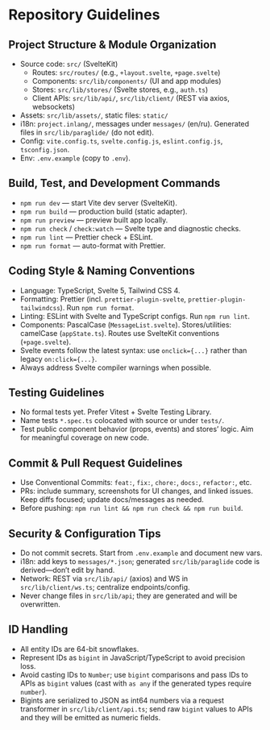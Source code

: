 # Repository Guidelines

## Project Structure & Module Organization

- Source code: `src/` (SvelteKit)
  - Routes: `src/routes/` (e.g., `+layout.svelte`, `+page.svelte`)
  - Components: `src/lib/components/` (UI and app modules)
  - Stores: `src/lib/stores/` (Svelte stores, e.g., `auth.ts`)
  - Client APIs: `src/lib/api/`, `src/lib/client/` (REST via axios, websockets)
- Assets: `src/lib/assets/`, static files: `static/`
- i18n: `project.inlang/`, messages under `messages/` (en/ru). Generated files in `src/lib/paraglide/` (do not edit).
- Config: `vite.config.ts`, `svelte.config.js`, `eslint.config.js`, `tsconfig.json`.
- Env: `.env.example` (copy to `.env`).

## Build, Test, and Development Commands

- `npm run dev` — start Vite dev server (SvelteKit).
- `npm run build` — production build (static adapter).
- `npm run preview` — preview built app locally.
- `npm run check` / `check:watch` — Svelte type and diagnostic checks.
- `npm run lint` — Prettier check + ESLint.
- `npm run format` — auto-format with Prettier.

## Coding Style & Naming Conventions

- Language: TypeScript, Svelte 5, Tailwind CSS 4.
- Formatting: Prettier (incl. `prettier-plugin-svelte`, `prettier-plugin-tailwindcss`). Run `npm run format`.
- Linting: ESLint with Svelte and TypeScript configs. Run `npm run lint`.
- Components: PascalCase (`MessageList.svelte`). Stores/utilities: camelCase (`appState.ts`). Routes use SvelteKit conventions (`+page.svelte`).
- Svelte events follow the latest syntax: use `onclick={...}` rather than legacy `on:click={...}`.
- Always address Svelte compiler warnings when possible.

## Testing Guidelines

- No formal tests yet. Prefer Vitest + Svelte Testing Library.
- Name tests `*.spec.ts` colocated with source or under `tests/`.
- Test public component behavior (props, events) and stores’ logic. Aim for meaningful coverage on new code.

## Commit & Pull Request Guidelines

- Use Conventional Commits: `feat:`, `fix:`, `chore:`, `docs:`, `refactor:`, etc.
- PRs: include summary, screenshots for UI changes, and linked issues. Keep diffs focused; update docs/messages as needed.
- Before pushing: `npm run lint && npm run check && npm run build`.

## Security & Configuration Tips

- Do not commit secrets. Start from `.env.example` and document new vars.
- i18n: add keys to `messages/*.json`; generated `src/lib/paraglide` code is derived—don’t edit by hand.
- Network: REST via `src/lib/api/` (axios) and WS in `src/lib/client/ws.ts`; centralize endpoints/config.
- Never change files in `src/lib/api`; they are generated and will be overwritten.

## ID Handling

- All entity IDs are 64-bit snowflakes.
- Represent IDs as `bigint` in JavaScript/TypeScript to avoid precision loss.
- Avoid casting IDs to `Number`; use `bigint` comparisons and pass IDs to APIs as `bigint` values (cast with `as any` if the generated types require `number`).
- Bigints are serialized to JSON as int64 numbers via a request transformer in `src/lib/client/api.ts`; send raw `bigint` values to APIs and they will be emitted as numeric fields.
